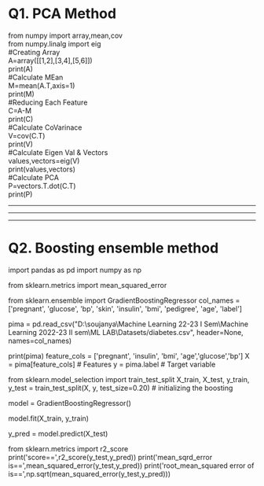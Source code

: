 # Q1. PCA Method
from numpy import array,mean,cov  
from numpy.linalg import eig   
#Creating Array  
A=array([[1,2],[3,4],[5,6]])  
print(A)  
#Calculate MEan  
M=mean(A.T,axis=1)  
print(M)  
#Reducing Each Feature  
C=A-M  
print(C)  
#Calculate CoVarinace  
V=cov(C.T)  
print(V)  
#Calculate Eigen Val & Vectors  
values,vectors=eig(V)  
print(values,vectors)  
#Calculate PCA  
P=vectors.T.dot(C.T)  
print(P)  

                                                                   

----------------------------------------
----------------------------------------
----------------------------------------



# Q2.  Boosting ensemble method
import pandas as pd
import numpy as np

from sklearn.metrics import mean_squared_error

from sklearn.ensemble import GradientBoostingRegressor
col_names = ['pregnant', 'glucose', 'bp', 'skin', 'insulin', 'bmi', 'pedigree', 'age', 'label']


pima = pd.read_csv("D:\soujanya\Machine Learning 22-23 I Sem\Machine Learning 2022-23 II sem\ML LAB\Datasets/diabetes.csv", header=None, names=col_names)

print(pima)
feature_cols = ['pregnant', 'insulin', 'bmi', 'age','glucose','bp']
X = pima[feature_cols] # Features
y = pima.label # Target variable

from sklearn.model_selection import train_test_split
X_train, X_test, y_train, y_test = train_test_split(X, y, test_size=0.20) # initializing the boosting

model = GradientBoostingRegressor()

model.fit(X_train, y_train)

y_pred = model.predict(X_test)

from sklearn.metrics import r2_score
print('score==',r2_score(y_test,y_pred))
print('mean_sqrd_error is==',mean_squared_error(y_test,y_pred))
print('root_mean_squared error of is==',np.sqrt(mean_squared_error(y_test,y_pred)))
